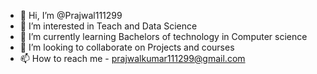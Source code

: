 - 👋 Hi, I’m @Prajwal111299
- 👀 I’m interested in Teach and Data Science
- 🌱 I’m currently learning Bachelors of technology in Computer science
- 💞️ I’m looking to collaborate on Projects and courses
- 📫 How to reach me - prajwalkumar111299@gmail.com

<!---
Prajwal111299/Prajwal111299 is a ✨ special ✨ repository because its `README.md` (this file) appears on your GitHub profile.
You can click the Preview link to take a look at your changes.
--->
